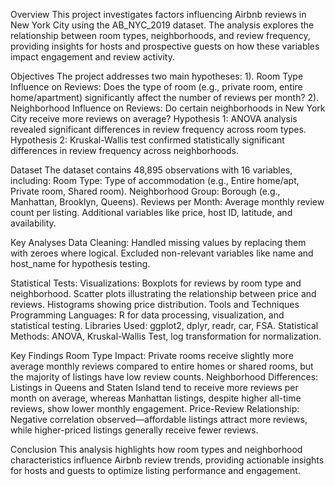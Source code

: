 Overview
This project investigates factors influencing Airbnb reviews in New York City using the AB_NYC_2019 dataset. The analysis explores the relationship between room types, neighborhoods, and review frequency, providing insights for hosts and prospective guests on how these variables impact engagement and review activity.

Objectives
The project addresses two main hypotheses:
1). Room Type Influence on Reviews: Does the type of room (e.g., private room, entire home/apartment) significantly affect the number of reviews per month?
2). Neighborhood Influence on Reviews: Do certain neighborhoods in New York City receive more reviews on average?
Hypothesis 1: ANOVA analysis revealed significant differences in review frequency across room types.
Hypothesis 2: Kruskal-Wallis test confirmed statistically significant differences in review frequency across neighborhoods.

Dataset
The dataset contains 48,895 observations with 16 variables, including:
Room Type: Type of accommodation (e.g., Entire home/apt, Private room, Shared room).
Neighborhood Group: Borough (e.g., Manhattan, Brooklyn, Queens).
Reviews per Month: Average monthly review count per listing.
Additional variables like price, host ID, latitude, and availability.

Key Analyses
Data Cleaning:
Handled missing values by replacing them with zeroes where logical.
Excluded non-relevant variables like name and host_name for hypothesis testing.

Statistical Tests:
Visualizations:
Boxplots for reviews by room type and neighborhood.
Scatter plots illustrating the relationship between price and reviews.
Histograms showing price distribution.
Tools and Techniques
Programming Languages: R for data processing, visualization, and statistical testing.
Libraries Used: ggplot2, dplyr, readr, car, FSA.
Statistical Methods: ANOVA, Kruskal-Wallis Test, log transformation for normalization.

Key Findings
Room Type Impact: Private rooms receive slightly more average monthly reviews compared to entire homes or shared rooms, but the majority of listings have low review counts.
Neighborhood Differences: Listings in Queens and Staten Island tend to receive more reviews per month on average, whereas Manhattan listings, despite higher all-time reviews, show lower monthly engagement.
Price-Review Relationship: Negative correlation observed—affordable listings attract more reviews, while higher-priced listings generally receive fewer reviews.

Conclusion
This analysis highlights how room types and neighborhood characteristics influence Airbnb review trends, providing actionable insights for hosts and guests to optimize listing performance and engagement.
